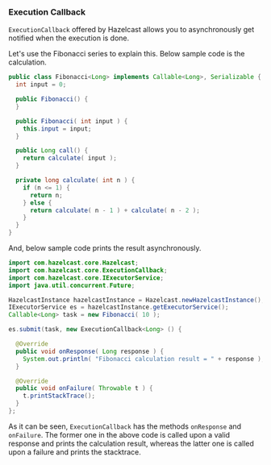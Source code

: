 


### Execution Callback

`ExecutionCallback` offered by Hazelcast allows you to asynchronously get notified when the execution is done. 

Let's use the Fibonacci series to explain this. Below sample code is the calculation.

```java
public class Fibonacci<Long> implements Callable<Long>, Serializable {
  int input = 0;

  public Fibonacci() {
  }

  public Fibonacci( int input ) {
    this.input = input;
  }

  public Long call() {
    return calculate( input );
  }

  private long calculate( int n ) {
    if (n <= 1) {
      return n;
    } else {
      return calculate( n - 1 ) + calculate( n - 2 );
    }
  }
}
```

And, below sample code prints the result asynchronously.


```java
import com.hazelcast.core.Hazelcast;
import com.hazelcast.core.ExecutionCallback;
import com.hazelcast.core.IExecutorService;
import java.util.concurrent.Future;

HazelcastInstance hazelcastInstance = Hazelcast.newHazelcastInstance();
IExecutorService es = hazelcastInstance.getExecutorService();
Callable<Long> task = new Fibonacci( 10 );

es.submit(task, new ExecutionCallback<Long> () {

  @Override
  public void onResponse( Long response ) {
    System.out.println( "Fibonacci calculation result = " + response );
  }

  @Override
  public void onFailure( Throwable t ) {
    t.printStackTrace();
  }
};
```

As it can be seen, `ExecutionCallback` has the methods `onResponse` and `onFailure`. The former one in the above code is called upon a valid response and prints the calculation result, whereas the latter one is called upon a failure and prints the stacktrace.

